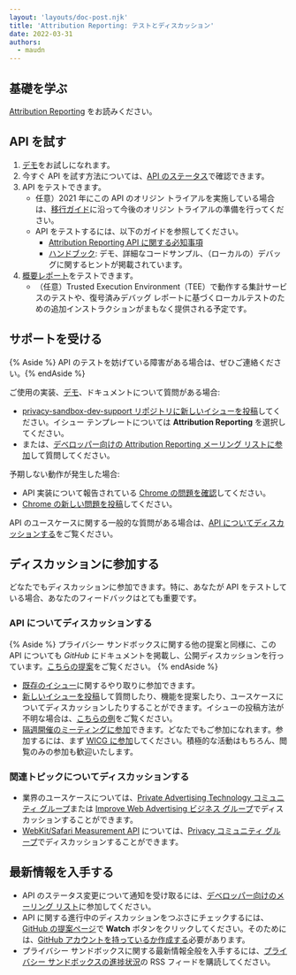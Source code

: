 ```yaml
---
layout: 'layouts/doc-post.njk'
title: 'Attribution Reporting: テストとディスカッション'
date: 2022-03-31
authors:
  - maudn
---
```


## 基礎を学ぶ

[Attribution
Reporting](/docs/privacy-sandbox/attribution-reporting/)
をお読みください。

## API を試す

1. [デモ](https://goo.gle/attribution-reporting-demo)をお試しになれます。
2. 今すぐ API を試す方法については、[API のステータス](/docs/privacy-sandbox/attribution-reporting/#status)で確認できます。
3. API をテストできます。
    * 任意）2021 年にこの API のオリジン トライアルを実施している場合は、[移行ガイド](https://docs.google.com/document/d/1NY7SScCYcPc9v5wtf_fVAikFxGQTAFvwldhExN1P03Y/edit)に沿って今後のオリジン トライアルの準備を行ってください。
    * API をテストするには、以下のガイドを参照してください。
        * [Attribution Reporting API に関する必知事項](https://docs.google.com/document/d/1lvrKd5Vv7SYLMGZb0Fz7bpGNEl0LOx9i1waAHw2sUg8/)
        * [ハンドブック](https://docs.google.com/document/d/1BXchEk-UMgcr2fpjfXrQ3D8VhTR-COGYS1cwK_nyLfg/):
        デモ、詳細なコードサンプル、（ローカルの）デバッグに関するヒントが掲載されています。
4. [概要レポート](/docs/privacy-sandbox/attribution-reporting/summary-reports/)をテストできます。
    * （任意）Trusted Execution Environment（TEE）で動作する集計サービスのテストや、復号済みデバッグ レポートに基づくローカルテストのための追加インストラクションがまもなく提供される予定です。

## サポートを受ける

{% Aside %} API のテストを妨げている障害がある場合は、ぜひご連絡ください。{% endAside %}

ご使用の実装、[デモ](https://goo.gle/attribution-reporting-demo)、ドキュメントについて質問がある場合:

* [privacy-sandbox-dev-support リポジトリに新しいイシューを投稿](https://github.com/GoogleChromeLabs/privacy-sandbox-dev-support/issues/new/choose)してください。イシュー テンプレートについては  **Attribution Reporting** を選択してください。
* または、[デベロッパー向けの Attribution Reporting メーリング リストに参加](https://groups.google.com/u/1/a/chromium.org/g/attribution-reporting-api-dev)して質問してください。

予期しない動作が発生した場合:

* API 実装について報告されている [Chrome の問題を確認](https://bugs.chromium.org/p/chromium/issues/list?q=component%3AInternals%3EConversionMeasurement)してください。
* [Chrome の新しい問題を投稿](https://crbug.com/new)してください。

API のユースケースに関する一般的な質問がある場合は、[API
についてディスカッションする](/docs/privacy-sandbox/attribution-reporting-experiment/#discuss-the-api)をご覧ください。

## ディスカッションに参加する

どなたでもディスカッションに参加できます。特に、あなたが API
をテストしている場合、あなたのフィードバックはとても重要です。

### API についてディスカッションする

{% Aside %} プライバシー サンドボックスに関する他の提案と同様に、この API についても
_GitHub_ にドキュメントを掲載し、公開ディスカッションを行っています。[こちらの提案](https://github.com/WICG/conversion-measurement-api/)をご覧ください。
{% endAside %}

- [既存のイシュー](https://github.com/WICG/conversion-measurement-api/issues)に関するやり取りに参加できます。
- [新しいイシューを投稿](https://github.com/WICG/conversion-measurement-api/issues/new)して質問したり、機能を提案したり、ユースケースについてディスカッションしたりすることができます。イシューの投稿方法が不明な場合は、[こちらの例](https://github.com/WICG/conversion-measurement-api/issues/147)をご覧ください。
- [隔週開催のミーティングに参加](https://github.com/WICG/conversion-measurement-api/issues/80)できます。どなたでもご参加になれます。参加するには、まず [WICG に参加](https://www.w3.org/community/wicg/)してください。積極的な活動はもちろん、閲覧のみの参加も歓迎いたします。

### 関連トピックについてディスカッションする

- 業界のユースケースについては、[Private Advertising Technology コミュニティ グループ](https://github.com/patcg)または [Improve
  Web Advertising ビジネス グループ](https://www.w3.org/community/web-adv/participants)でディスカッションすることができます。
- [WebKit/Safari Measurement API](https://github.com/privacycg/private-click-measurement) については、[Privacy コミュニティ
   グループ](https://www.w3.org/community/privacycg/)でディスカッションすることができます。

## 最新情報を入手する

- API のステータス変更について通知を受け取るには、[デベロッパー向けのメーリング リスト](https://groups.google.com/u/1/a/chromium.org/g/attribution-reporting-api-dev)に参加してください。
- API に関する進行中のディスカッションをつぶさにチェックするには、[GitHub の提案ページ](https://github.com/WICG/conversion-measurement-api)で **Watch** ボタンをクリックしてください。そのためには、[GitHub アカウントを持っているか作成する](https://docs.github.com/en/get-started/signing-up-for-github/signing-up-for-a-new-github-account)必要があります。
- プライバシー サンドボックスに関する最新情報全般を入手するには、[プライバシー サンドボックスの進捗状況](/tags/progress-in-the-privacy-sandbox/)の RSS フィードを購読してください。
